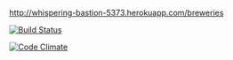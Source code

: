 http://whispering-bastion-5373.herokuapp.com/breweries

[![Build Status](https://travis-ci.org/mjaho/wadror.png?branch=master)](https://travis-ci.org/mjaho/wadror)

[![Code Climate](https://codeclimate.com/github/mjaho/wadror.png)](https://codeclimate.com/github/mjaho/wadror)
